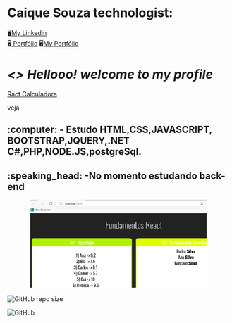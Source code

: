 
<strong><h1>Caique Souza technologist:</h1></strong> 
:desktop_computer:[My Linkedin]( https://www.linkedin.com/in/caique-s-a1941811b/ )    
:desktop_computer:[ Portfólio](https://caique215.github.io/caique/)
:desktop_computer:[My Portfólio](https://caique215.github.io/caique-meu-projeto/)
<h1><i> <> Hellooo! welcome to my profile </i> </h1>	
  
[Ract Calculadora]( https://drive.google.com/file/d/1RfKZDjkmsNHeJLKItL4apx7SoYWYEy4j/view?usp=sharing ) <p>veja</p>
  
  
<h2>:computer: - Estudo HTML,CSS,JAVASCRIPT, BOOTSTRAP,JQUERY,.NET C#,PHP,NODE.JS,postgreSql.</h2>
  <h2>:speaking_head: -No momento estudando back-end</h2>
  <p align="center">
      <img src="https://github.com/Caique215/Caique215/blob/main/react.png " width="400px" height="200px" title="Back end"> </p>
  
  
  
![GitHub repo size](https://img.shields.io/github/repo-size/Caique215/Caique215)
  
  
![GitHub](https://img.shields.io/github/license/Caique215/Caique215) 
